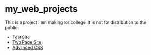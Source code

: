 # my_web_projects

This is a project I am making for college. It is not for distribution to the public.

<ul>
<li><a href="test/test.html" target="_blank">Test Site</li>
<li><a href="html5/index.html" target="_blank">Two Page Site</li>
<li><a href="adv-css/index.html" target="_blank">Advanced CSS</li>
</ul>
